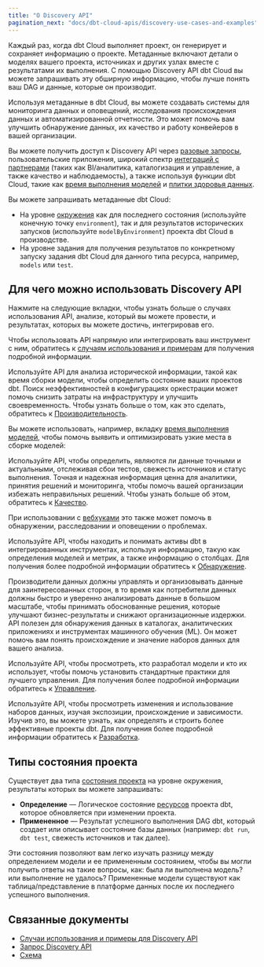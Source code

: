 ```yaml
---
title: "О Discovery API"
pagination_next: "docs/dbt-cloud-apis/discovery-use-cases-and-examples"
---
```


Каждый раз, когда dbt Cloud выполняет проект, он генерирует и сохраняет информацию о проекте. Метаданные включают детали о моделях вашего проекта, источниках и других узлах вместе с результатами их выполнения. С помощью Discovery API dbt Cloud вы можете запрашивать эту обширную информацию, чтобы лучше понять ваш <Term id="dag">DAG</Term> и данные, которые он производит.

Используя метаданные в dbt Cloud, вы можете создавать системы для мониторинга данных и оповещений, исследования происхождения данных и автоматизированной отчетности. Это может помочь вам улучшить обнаружение данных, их качество и работу конвейеров в вашей организации.

Вы можете получить доступ к Discovery API через [разовые запросы](/docs/dbt-cloud-apis/discovery-querying), пользовательские приложения, широкий спектр [интеграций с партнерами](https://www.getdbt.com/product/integrations/) (таких как BI/аналитика, каталогизация и управление, а также качество и наблюдаемость), а также используя функции dbt Cloud, такие как [время выполнения моделей](/docs/deploy/run-visibility#model-timing) и [плитки здоровья данных](/docs/collaborate/data-tile).

<Lightbox src="/img/docs/dbt-cloud/discovery-api/discovery-api-figure.png" width="80%" title="Богатая экосистема для интеграции"/>

Вы можете запрашивать метаданные dbt Cloud:

- На уровне [окружения](/docs/environments-in-dbt) как для последнего состояния (используйте конечную точку `environment`), так и для результатов исторических запусков (используйте `modelByEnvironment`) проекта dbt Cloud в производстве.
- На уровне задания для получения результатов по конкретному запуску задания dbt Cloud для данного типа ресурса, например, `models` или `test`.

<Snippet path="metadata-api-prerequisites" />

## Для чего можно использовать Discovery API

Нажмите на следующие вкладки, чтобы узнать больше о случаях использования API, анализе, который вы можете провести, и результатах, которых вы можете достичь, интегрировав его.

Чтобы использовать API напрямую или интегрировать ваш инструмент с ним, обратитесь к [случаям использования и примерам](/docs/dbt-cloud-apis/discovery-use-cases-and-examples) для получения подробной информации.

<Tabs>

<TabItem value="performance" label="Производительность">

Используйте API для анализа исторической информации, такой как время сборки модели, чтобы определить состояние ваших проектов dbt. Поиск неэффективностей в конфигурациях оркестрации может помочь снизить затраты на инфраструктуру и улучшить своевременность. Чтобы узнать больше о том, как это сделать, обратитесь к [Производительность](/docs/dbt-cloud-apis/discovery-use-cases-and-examples#performance).

Вы можете использовать, например, вкладку [время выполнения моделей](/docs/deploy/run-visibility#model-timing), чтобы помочь выявить и оптимизировать узкие места в сборке моделей:

<Lightbox src="/img/docs/dbt-cloud/discovery-api/model-timing.png" width="200%" title="Визуализация времени выполнения модели в dbt Cloud"/>

</TabItem>

<TabItem value="quality" label="Качество">

Используйте API, чтобы определить, являются ли данные точными и актуальными, отслеживая сбои тестов, свежесть источников и статус выполнения. Точная и надежная информация ценна для аналитики, принятия решений и мониторинга, чтобы помочь вашей организации избежать неправильных решений. Чтобы узнать больше об этом, обратитесь к [Качество](/docs/dbt-cloud-apis/discovery-use-cases-and-examples#quality).

При использовании с [вебхуками](/docs/deploy/webhooks) это также может помочь в обнаружении, расследовании и оповещении о проблемах.

</TabItem>

<TabItem value="discovery" label="Обнаружение">

Используйте API, чтобы находить и понимать активы dbt в интегрированных инструментах, используя информацию, такую как определения моделей и метрик, а также информацию о столбцах. Для получения более подробной информации обратитесь к [Обнаружение](/docs/dbt-cloud-apis/discovery-use-cases-and-examples#discovery).

Производители данных должны управлять и организовывать данные для заинтересованных сторон, в то время как потребители данных должны быстро и уверенно анализировать данные в большом масштабе, чтобы принимать обоснованные решения, которые улучшают бизнес-результаты и снижают организационные издержки. API полезен для обнаружения данных в каталогах, аналитических приложениях и инструментах машинного обучения (ML). Он может помочь вам понять происхождение и значение наборов данных для вашего анализа.

<Lightbox src="/img/docs/collaborate/dbt-explorer/example-model-details.png" width="200%" title="Происхождение данных, созданное dbt" />

</TabItem>

<TabItem value="governance" label="Управление">

Используйте API, чтобы просмотреть, кто разработал модели и кто их использует, чтобы помочь установить стандартные практики для лучшего управления. Для получения более подробной информации обратитесь к [Управление](/docs/dbt-cloud-apis/discovery-use-cases-and-examples#governance).

</TabItem>

<TabItem value="development" label="Разработка">

Используйте API, чтобы просмотреть изменения и использование наборов данных, изучая экспозиции, происхождение и зависимости. Изучив это, вы можете узнать, как определять и строить более эффективные проекты dbt. Для получения более подробной информации обратитесь к [Разработка](/docs/dbt-cloud-apis/discovery-use-cases-and-examples#development).

<Lightbox src="/img/docs/collaborate/dbt-explorer/data-tile-pass.jpg" width="60%" title="Используйте экспозиции, чтобы встроить плитки здоровья данных в ваши панели управления для передачи сигналов доверия потребителям данных." />

</TabItem>

</Tabs>

## Типы состояния проекта

Существует два типа [состояния проекта](/docs/dbt-cloud-apis/project-state) на уровне окружения, результаты которых вы можете запрашивать:

- **Определение** &mdash; Логическое состояние [ресурсов](/docs/build/projects) проекта dbt, которое обновляется при изменении проекта.
- **Примененное** &mdash; Результат успешного выполнения DAG dbt, который создает или описывает состояние базы данных (например: `dbt run`, `dbt test`, свежесть источников и так далее).

Эти состояния позволяют вам легко изучать разницу между определением модели и ее примененным состоянием, чтобы вы могли получить ответы на такие вопросы, как: была ли выполнена модель? или выполнение не удалось? Примененные модели существуют как таблица/представление в платформе данных после их последнего успешного выполнения.

## Связанные документы

- [Случаи использования и примеры для Discovery API](/docs/dbt-cloud-apis/discovery-use-cases-and-examples)
- [Запрос Discovery API](/docs/dbt-cloud-apis/discovery-querying)
- [Схема](/docs/dbt-cloud-apis/discovery-schema-job)